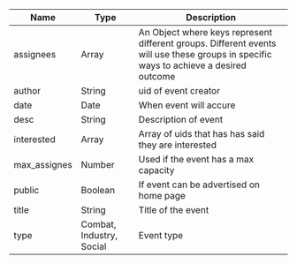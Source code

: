 | Name | Type | Description |
|---|---|---|
| assignees | Array | An Object where keys represent different groups. Different events will use these groups in specific ways to achieve a desired outcome |
| author | String | uid of event creator |
| date | Date | When event will accure |
| desc | String | Description of event |
| interested | Array | Array of uids that has has said they are interested |
| max_assignes | Number | Used if the event has a max capacity |
| public | Boolean | If event can be advertised on home page |
| title | String | Title of the event |
| type | Combat, Industry, Social | Event type|

